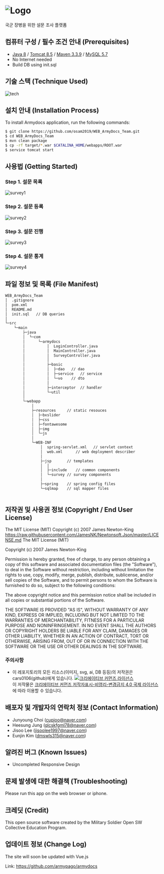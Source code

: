 # ![Logo](https://i.imgur.com/GDbmjCS.png)

국군 장병을 위한 설문 조사 플랫폼

## 컴퓨터 구성 / 필수 조건 안내 (Prerequisites)

* [Java 8](http://www.oracle.com/technetwork/java/javase/downloads/jdk8-downloads-2133151.html) / [Tomcat 8.5](https://tomcat.apache.org/download-80.cgi) / [Maven 3.3.9](http://maven.apache.org/download.cgi) / [MySQL 5.7](https://dev.mysql.com/downloads/mysql/5.7.html) 
* No Internet needed
* Build DB using init.sql

## 기술 스택 (Technique Used)

![tech](https://i.imgur.com/I4rm4ao.png)

## 설치 안내 (Installation Process)

To install Armydocs application, run the following commands:

```bash
$ git clone https://github.com/osam2019/WEB_ArmyDocs_Team.git
$ cd WEB_ArmyDocs_Team
$ mvn clean package
$ cp -rf target/*.war $CATALINA_HOME/webapps/ROOT.war 
$ service tomcat start
```

## 사용법 (Getting Started)

### Step 1. 설문 목록
![survey1](https://i.imgur.com/Hdhepyd.png)

### Step 2. 설문 등록
![survey2](https://i.imgur.com/ngPA14N.png)

### Step 3. 설문 진행
![survey3](https://i.imgur.com/yZMkQTd.png)

### Step 4. 설문 통계
![survey4](https://i.imgur.com/ZPu0Aph.png)

## 파일 정보 및 목록 (File Manifest)

```sh
WEB_ArmyDocs_Team
│  .gitignore
│  pom.xml
│  README.md
│  init.sql   // DB queries
│  
└─src
    └─main
        ├─java
        │  └─com
        │      └─armydocs
        │          │  LoginController.java
        │          │  MainController.java
        │          │  SurveyController.java
        │          │  
        │          ├─basic
        │          │  ├─dao	  // dao
        │          │  ├─service	  // service
        │          │  └─vo	  // dto
        │          │          
        │          ├─interceptor  // handler
        │          └─util
        │                  
        └─webapp
            │  
            ├─resources		// static resouces
            │  ├─bxslider
            │  ├─css
            │  ├─fontawesome   
            │  ├─img
            │  └─js
            │          
            └─WEB-INF
                │  spring-servlet.xml	// servlet context
                │  web.xml		// web deployment describer
                │  
                ├─jsp		// templates
                │  │  
                │  ├─include	// common components
                │  └─survey	// survey components
                │          
                ├─spring	// spring config files
                └─sqlmap	// sql mapper files
                        

```

## 저작권 및 사용권 정보 (Copyright / End User License)

The MIT License (MIT)
Copyright (c) 2007 James Newton-King
https://raw.githubusercontent.com/JamesNK/Newtonsoft.Json/master/LICENSE.md
The MIT License (MIT)
 
Copyright (c) 2007 James Newton-King
 
Permission is hereby granted, free of charge, to any person obtaining a copy of
this software and associated documentation files (the "Software"), to deal in
the Software without restriction, including without limitation the rights to
use, copy, modify, merge, publish, distribute, sublicense, and/or sell copies of
the Software, and to permit persons to whom the Software is furnished to do so,
subject to the following conditions:
 
The above copyright notice and this permission notice shall be included in all
copies or substantial portions of the Software.
 
THE SOFTWARE IS PROVIDED "AS IS", WITHOUT WARRANTY OF ANY KIND, EXPRESS OR
IMPLIED, INCLUDING BUT NOT LIMITED TO THE WARRANTIES OF MERCHANTABILITY, FITNESS
FOR A PARTICULAR PURPOSE AND NONINFRINGEMENT. IN NO EVENT SHALL THE AUTHORS OR
COPYRIGHT HOLDERS BE LIABLE FOR ANY CLAIM, DAMAGES OR OTHER LIABILITY, WHETHER
IN AN ACTION OF CONTRACT, TORT OR OTHERWISE, ARISING FROM, OUT OF OR IN
CONNECTION WITH THE SOFTWARE OR THE USE OR OTHER DEALINGS IN THE SOFTWARE.
### 주의사항
* 이 레포지토리의 모든 리소스(이미지, svg, ai, DB 등등)의 저작권은 cars0106(github)에게 있습니다.
<a rel="license" href="http://creativecommons.org/licenses/by-nc-nd/4.0/"><img alt="크리에이티브 커먼즈 라이선스" style="border-width:0" src="https://i.creativecommons.org/l/by-nc-nd/4.0/88x31.png" /></a><br />이 저작물은 <a rel="license" href="http://creativecommons.org/licenses/by-nc-nd/4.0/">크리에이티브 커먼즈 저작자표시-비영리-변경금지 4.0 국제 라이선스</a>에 따라 이용할 수 있습니다.

## 배포자 및 개발자의 연락처 정보 (Contact Information)

* Junyoung Choi (cupjoo@naver.com)
* Heesung Jung (qlcskfgml78@naver.com)
* Jisoo Lee (jisoolee1997@naver.com)
* Eunjin Kim (dmswls315@naver.com)

## 알려진 버그 (Known Issues)

* Uncompleted Responsive Design

## 문제 발생에 대한 해결책 (Troubleshooting)

Please run this app on the web browser or iphone.

## 크레딧 (Credit)
This open source software created by the Military Soldier Open SW Collective Education Program.

## 업데이트 정보 (Change Log)
The site will soon be updated with Vue.js

Link: https://github.com/armypago/armydocs
